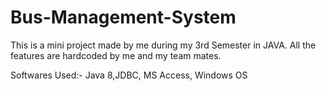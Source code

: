 # Bus-Management-System
This is a mini project made by me during my 3rd Semester in JAVA.
All the features are hardcoded by me and my team mates.

Softwares Used:-
Java 8,JDBC,
MS Access,
Windows OS
